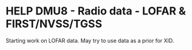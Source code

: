 HELP DMU8 - Radio data - LOFAR & FIRST/NVSS/TGSS
===========================

Starting work on LOFAR data. May try to use data as a prior for XID.